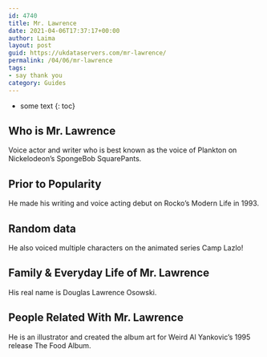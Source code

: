 ```yaml
---
id: 4740
title: Mr. Lawrence
date: 2021-04-06T17:37:17+00:00
author: Laima
layout: post
guid: https://ukdataservers.com/mr-lawrence/
permalink: /04/06/mr-lawrence
tags:
- say thank you
category: Guides
---
```


* some text
{: toc}


## Who is Mr. Lawrence
                  
                  
                  
Voice actor and writer who is best known as the voice of Plankton on Nickelodeon&#8217;s SpongeBob SquarePants.
                  
              
            
              
            
                
                
                
## Prior to Popularity
                  
                  
                  
He made his writing and voice acting debut on Rocko&#8217;s Modern Life in 1993.
                  
              
            
              
            
                
                
                
## Random data
                  
                  
                  
He also voiced multiple characters on the animated series Camp Lazlo!
                  
              
            
              
            
                
                
                
## Family & Everyday Life of Mr. Lawrence
                  
                  
                  
His real name is Douglas Lawrence Osowski.
                  
              
            
              
            
                
                
                
## People Related With Mr. Lawrence
                  
                  
                  
He is an illustrator and created the album art for Weird Al Yankovic&#8217;s 1995 release The Food Album.
                  
              
            
              
            
                
              
            
              
              
            
            
              
            
          
          
          